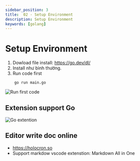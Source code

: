 ```yaml
---
sidebar_position: 3
title:  02 - Setup Environment
description: Setup Environment
keywords: [golang]
---
```


# Setup Environment

1. Dowload file install: https://go.dev/dl/
2. Install như bình thường.
3. Run code first

```
    go run main.go
```

![Run first code](/img/image.png)

## Extension support Go
![Go extention](/img/extenstion.png)

## Editor write doc online
- https://holocron.so
- Support markdow vscode extenstion: Markdown All in One


